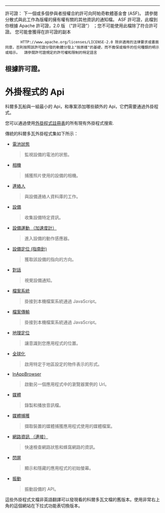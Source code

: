 ---

許可證： 下一個或多個參與者授權合約許可向阿帕奇軟體基金會 (ASF)。 請參閱分散式與此工作為版權的擁有權有關的其他資訊的通知檔。 ASF 許可證，此檔到你根據 Apache 許可證，2.0 版 （"許可證"） ；您不可能使用此檔除了符合許可證。 您可能會獲得在許可證的副本

           HTTP://www.apache.org/licenses/LICENSE-2.0 除非適用的法律要求或書面同意，否則按照該許可證分發的軟體分發上"按原樣"的基礎，而不擔保或條件的任何種類的明示或暗示。  請參閱許可證規定的許可權和限制的特定語言
    

## 根據許可證。

# 外掛程式的 Api

科爾多瓦船與一組最小的 Api，和專案添加哪些額外的 Api，它們需要通過外掛程式。

您可以通過使用[外掛程式註冊表][1]的所有現有外掛程式搜索.

 [1]: http://plugins.cordova.io/

傳統的科爾多瓦外掛程式集如下所示：

*   [電池狀態][2]
    
    > 監視設備的電池的狀態。

*   [相機][3]
    
    > 捕獲照片使用的設備的相機。

*   [連絡人][4]
    
    > 與設備連絡人資料庫的工作。

*   [設備][5]
    
    > 收集設備特定資訊。

*   [設備運動 （加速度計）][6]
    
    > 進入設備的動作感應器。

*   [設備定位 (指南針)][7]
    
    > 獲取該設備的指向的方向。

*   [對話][8]
    
    > 視覺設備通知。

*   [檔案系統][9]
    
    > 掛接到本機檔案系統通過 JavaScript。

*   [檔案傳輸][10]
    
    > 掛接到本機檔案系統通過 JavaScript。

*   [地理定位][11]
    
    > 讓意識到您應用程式的位置。

*   [全球化][12]
    
    > 啟用特定于地區設定的物件表示的形式。

*   [InAppBrowser][13]
    
    > 啟動另一個應用程式中的瀏覽器實例的 Url。

*   [媒體][14]
    
    > 錄製和播放音訊檔。

*   [媒體捕獲][15]
    
    > 擷取裝置的媒體捕獲應用程式使用的媒體檔案。

*   [網路資訊 （連接）][16]
    
    > 快速檢查網路狀態和蜂窩網路的資訊。

*   [閃屏][17]
    
    > 顯示和隱藏的應用程式的初始螢幕。

*   [振動][18]
    
    > 振動設備的 API。

 [2]: https://github.com/apache/cordova-plugin-battery-status/blob/dev/doc/index.md
 [3]: https://github.com/apache/cordova-plugin-camera/blob/dev/doc/index.md
 [4]: https://github.com/apache/cordova-plugin-contacts/blob/dev/doc/index.md
 [5]: https://github.com/apache/cordova-plugin-device/blob/dev/doc/index.md
 [6]: https://github.com/apache/cordova-plugin-device-motion/blob/dev/doc/index.md
 [7]: https://github.com/apache/cordova-plugin-device-orientation/blob/dev/doc/index.md
 [8]: https://github.com/apache/cordova-plugin-dialogs/blob/dev/doc/index.md
 [9]: https://github.com/apache/cordova-plugin-file/blob/dev/doc/index.md
 [10]: https://github.com/apache/cordova-plugin-file-transfer/blob/dev/doc/index.md
 [11]: https://github.com/apache/cordova-plugin-geolocation/blob/dev/doc/index.md
 [12]: https://github.com/apache/cordova-plugin-globalization/blob/dev/doc/index.md
 [13]: https://github.com/apache/cordova-plugin-inappbrowser/blob/dev/doc/index.md
 [14]: https://github.com/apache/cordova-plugin-media/blob/dev/doc/index.md
 [15]: https://github.com/apache/cordova-plugin-media-capture/blob/dev/doc/index.md
 [16]: https://github.com/apache/cordova-plugin-network-information/blob/dev/doc/index.md
 [17]: https://github.com/apache/cordova-plugin-splashscreen/blob/dev/doc/index.md
 [18]: https://github.com/apache/cordova-plugin-vibration/blob/dev/doc/index.md

這些外掛程式文檔非英語翻譯可以發現看的科爾多瓦文檔的舊版本。使用非常右上角的這個網站在下拉式功能表切換版本。